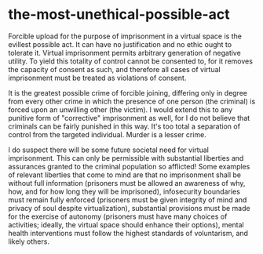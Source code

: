 # the-most-unethical-possible-act

Forcible upload for the purpose of imprisonment in a virtual space is the evillest possible act.  It can have no justification and no ethic ought to tolerate it.  Virtual imprisonment permits arbitrary generation of negative utility.  To yield this totality of control cannot be consented to, for it removes the capacity of consent as such, and therefore all cases of virtual imprisonment must be treated as violations of consent.

It is the greatest possible crime of forcible joining, differing only in degree from every other crime in which the presence of one person (the criminal) is forced upon an unwilling other (the victim).  I would extend this to any punitive form of "corrective" imprisonment as well, for I do not believe that criminals can be fairly punished in this way.  It's too total a separation of control from the targeted individual.  Murder is a lesser crime.

I do suspect there will be some future societal need for virtual imprisonment.  This can only be permissible with substantial liberties and assurances granted to the criminal population so afflicted!  Some examples of relevant liberties that come to mind are that no imprisonment shall be without full information (prisoners must be allowed an awareness of why, how, and for how long they will be imprisoned), infosecurity boundaries must remain fully enforced (prisoners must be given integrity of mind and privacy of soul despite virtualization), substantial provisions must be made for the exercise of autonomy (prisoners must have many choices of activities; ideally, the virtual space should enhance their options), mental health interventions must follow the highest standards of voluntarism, and likely others.  